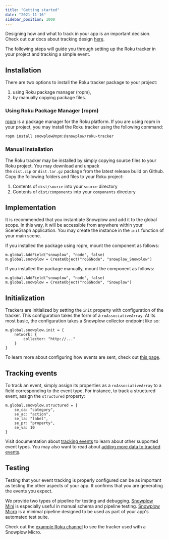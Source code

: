 ```yaml
---
title: "Getting started"
date: "2021-11-16"
sidebar_position: 1000
---
```


Designing how and what to track in your app is an important decision. Check out our docs about tracking design [here](/docs/understanding-tracking-design/introduction-to-tracking-design/index.md).

The following steps will guide you through setting up the Roku tracker in your project and tracking a simple event.

## Installation

There are two options to install the Roku tracker package to your project:

1. using Roku package manager (ropm),
2. by manually copying package files.

### Using Roku Package Manager (ropm)

[ropm](https://github.com/rokucommunity/ropm) is a package manager for the Roku platform. If you are using ropm in your project, you may install the Roku tracker using the following command:

```bash
ropm install snowplow@npm:@snowplow/roku-tracker
```

### Manual Installation

The Roku tracker may be installed by simply copying source files to your Roku project. You may download and unpack the `dist.zip` or `dist.tar.gz` package from the latest release build on Github. Copy the following folders and files to your Roku project:

1. Contents of `dist/source` into your `source` directory
2. Contents of `dist/components` into your `components` directory

## Implementation

It is recommended that you instantiate Snowplow and add it to the global scope. In this way, it will be accessible from anywhere within your SceneGraph application. You may create the instance in the `init` function of your main scene.

If you installed the package using ropm, mount the component as follows:

```brightscript
m.global.AddField("snowplow", "node", false)
m.global.snowplow = CreateObject("roSGNode", "snowplow_Snowplow")
```

If you installed the package manually, mount the component as follows:

```brightscript
m.global.AddField("snowplow", "node", false)
m.global.snowplow = CreateObject("roSGNode", "Snowplow")
```

## Initialization

Trackers are initialized by setting the `init` property with configuration of the tracker. This configuration takes the form of a `roAssociativeArray`. At its most basic, the configuration takes a Snowplow collector endpoint like so:

```brightscript
m.global.snowplow.init = {
    network: {
        collector: "http://..."
    }
}
```

To learn more about configuring how events are sent, check out [this page](/docs/collecting-data/collecting-from-own-applications/roku-tracker/configuration/index.md).

## [](#tracking-events)Tracking events

To track an event, simply assign its properties as a `roAssociativeArray` to a field corresponding to the event type. For instance, to track a structured event, assign the `structured` property:

```brightscript
m.global.snowplow.structured = {
    se_ca: "category",
    se_ac: "action",
    se_la: "label",
    se_pr: "property",
    se_va: 10
}
```

Visit documentation about [tracking events](/docs/collecting-data/collecting-from-own-applications/roku-tracker/tracking-events/index.md) to learn about other supported event types. You may also want to read about [adding more data to tracked events](/docs/collecting-data/collecting-from-own-applications/roku-tracker/adding-data/index.md).

## [](#testing)Testing

Testing that your event tracking is properly configured can be as important as testing the other aspects of your app. It confirms that you are generating the events you expect.

We provide two types of pipeline for testing and debugging. [Snowplow Mini](/docs/understanding-your-pipeline/what-is-snowplow-mini/index.md) is especially useful in manual schema and pipeline testing. [Snowplow Micro](/docs/understanding-your-pipeline/what-is-snowplow-micro/index.md) is a minimal pipeline designed to be used as part of your app's automated test suite.

Check out the [example Roku channel](/docs/collecting-data/collecting-from-own-applications/roku-tracker/example-app/index.md) to see the tracker used with a Snowplow Micro.
